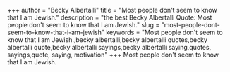 +++
author = "Becky Albertalli"
title = "Most people don't seem to know that I am Jewish."
description = "the best Becky Albertalli Quote: Most people don't seem to know that I am Jewish."
slug = "most-people-dont-seem-to-know-that-i-am-jewish"
keywords = "Most people don't seem to know that I am Jewish.,becky albertalli,becky albertalli quotes,becky albertalli quote,becky albertalli sayings,becky albertalli saying,quotes, sayings,quote, saying, motivation"
+++
Most people don't seem to know that I am Jewish.
